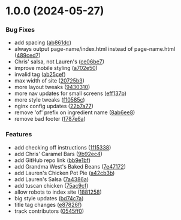 # 1.0.0 (2024-05-27)


### Bug Fixes

* add spacing ([ab861dc](https://github.com/kyleratti/justgivemethedamn.recipes/commit/ab861dcdbfba8bcb251ad3019489e05b379ef3c5))
* always output page-name/index.html instead of page-name.html ([489ced7](https://github.com/kyleratti/justgivemethedamn.recipes/commit/489ced75d4a3be7b6cea3e28ee7486a741173c0f))
* Chris' salsa, not Lauren's ([ce06be7](https://github.com/kyleratti/justgivemethedamn.recipes/commit/ce06be7d441027c14228ab99736e0abb0104350c))
* improve mobile styling ([a702e50](https://github.com/kyleratti/justgivemethedamn.recipes/commit/a702e50848e8bc369ce9a1b0e5bc12130101d0ef))
* invalid <a> tag ([ab25cef](https://github.com/kyleratti/justgivemethedamn.recipes/commit/ab25cef6d6bc4dbcde905f37690b52c2b2bb8eaa))
* max width of site ([20725b3](https://github.com/kyleratti/justgivemethedamn.recipes/commit/20725b3854cbe6e44083e07a12865ff44073c9c4))
* more layout tweaks ([9430310](https://github.com/kyleratti/justgivemethedamn.recipes/commit/94303107fef5a75d3691b22990f0efca05b92b09))
* more nav updates for small screens ([eff137b](https://github.com/kyleratti/justgivemethedamn.recipes/commit/eff137b1ba7bda0d48627a5cf1e024bbde6ccd0b))
* more style tweaks ([f10585c](https://github.com/kyleratti/justgivemethedamn.recipes/commit/f10585cc59b0f5f25204aaa1bd3714e91e58c28b))
* nginx config updates ([22b7a77](https://github.com/kyleratti/justgivemethedamn.recipes/commit/22b7a7729e8181025271ec5f337c4114f8fe4555))
* remove 'of' prefix on ingredient name ([8ab6ee8](https://github.com/kyleratti/justgivemethedamn.recipes/commit/8ab6ee8e1cd3f4a233e33e3a714b174e71bdbef4))
* remove bad footer ([f787e6a](https://github.com/kyleratti/justgivemethedamn.recipes/commit/f787e6aaa6ae9c8aa8e109ad13d7bfde573d079c))


### Features

* add checking off instructions ([1f15338](https://github.com/kyleratti/justgivemethedamn.recipes/commit/1f15338906727eb9c6b9cb6a5f7219909a11e9c0))
* add Chris' Caramel Bars ([9b92ec4](https://github.com/kyleratti/justgivemethedamn.recipes/commit/9b92ec44798eb08a707ccdf89b340c6816207f83))
* add GitHub repo link ([bb9e1bf](https://github.com/kyleratti/justgivemethedamn.recipes/commit/bb9e1bff668ca0dc2cc3af149d247ccd6b6ca064))
* add Grandma West's Baked Beans ([7e47172](https://github.com/kyleratti/justgivemethedamn.recipes/commit/7e47172ab0d4b9bc03b76ccc126be6973d316e71))
* add Lauren's Chicken Pot Pie ([a42cb3b](https://github.com/kyleratti/justgivemethedamn.recipes/commit/a42cb3b31e341c71f5ed6770bafc33bff34e0460))
* add Lauren's Salsa ([7a4386a](https://github.com/kyleratti/justgivemethedamn.recipes/commit/7a4386aa676013fa1ec4099e0cde2b07a8a49ff3))
* add tuscan chicken ([75ac9cf](https://github.com/kyleratti/justgivemethedamn.recipes/commit/75ac9cf723d677539fdade59bad3466c87f124d9))
* allow robots to index site ([1881258](https://github.com/kyleratti/justgivemethedamn.recipes/commit/1881258aa3d240c8d6e218fc3cc3db6aa33b2352))
* big style updates ([bd74c7a](https://github.com/kyleratti/justgivemethedamn.recipes/commit/bd74c7a69218922f8b3f158cbc073a2030741c77))
* title tag changes ([e87826f](https://github.com/kyleratti/justgivemethedamn.recipes/commit/e87826f67d05c2471f877607cd6a48703e5f81d8))
* track contributors ([0545ff0](https://github.com/kyleratti/justgivemethedamn.recipes/commit/0545ff046b8eacdf64982e07dc627ee8fbbd813d))
